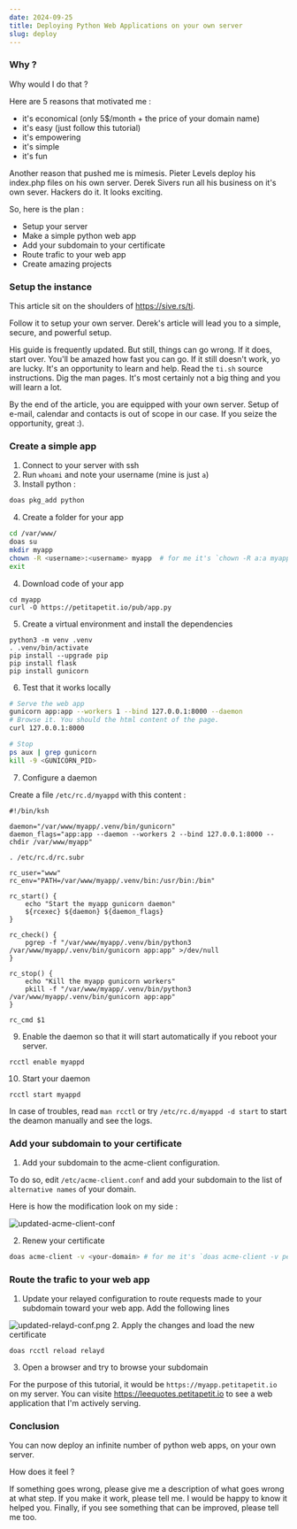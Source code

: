 ```yaml
---
date: 2024-09-25
title: Deploying Python Web Applications on your own server
slug: deploy
---
```


### Why ? 

Why would I do that ? 

Here are 5 reasons that motivated me :

- it's economical (only 5$/month + the price of your domain name)
- it's easy (just follow this tutorial)
- it's empowering
- it's simple
- it's fun

Another reason that pushed me is mimesis. Pieter Levels deploy his index.php files on his own server. Derek Sivers run all his business on it's own sever. Hackers do it. It looks exciting.

So, here is the plan :

- Setup your server
- Make a simple python web app
- Add your subdomain to your certificate
- Route trafic to your web app
- Create amazing projects

### Setup the instance

This article sit on the shoulders of https://sive.rs/ti.

Follow it to setup your own server. Derek's article will lead you to a simple, secure, and powerful setup.

His guide is frequently updated. But still, things can go wrong. If it does, start over. You'll be amazed how fast you can go. If it still doesn't work, yo are lucky. It's an opportunity to learn and help. Read the `ti.sh` source instructions. Dig the man pages. It's most certainly not a big thing and you will learn a lot.

By the end of the article, you are equipped with your own server. Setup of e-mail, calendar and contacts is out of scope in our case. If you seize the opportunity, great :).

### Create a simple app


1. Connect to your server with ssh
2. Run `whoami` and note your username (mine is just `a`)
3. Install python : 
```sh
doas pkg_add python
```
4. Create a folder for your app 
```sh
cd /var/www/
doas su
mkdir myapp
chown -R <username>:<username> myapp  # for me it's `chown -R a:a myapp`
exit
```
4. Download code of your app
```
cd myapp
curl -O https://petitapetit.io/pub/app.py
```

5. Create a virtual environment and install the dependencies
```
python3 -m venv .venv
. .venv/bin/activate
pip install --upgrade pip
pip install flask
pip install gunicorn
```

6. Test that it works locally
```sh
# Serve the web app
gunicorn app:app --workers 1 --bind 127.0.0.1:8000 --daemon
# Browse it. You should the html content of the page.
curl 127.0.0.1:8000

# Stop 
ps aux | grep gunicorn
kill -9 <GUNICORN_PID>
```

7. Configure a daemon

Create a file `/etc/rc.d/myappd` with this content : 
```
#!/bin/ksh

daemon="/var/www/myapp/.venv/bin/gunicorn" 
daemon_flags="app:app --daemon --workers 2 --bind 127.0.0.1:8000 --chdir /var/www/myapp"

. /etc/rc.d/rc.subr

rc_user="www"
rc_env="PATH=/var/www/myapp/.venv/bin:/usr/bin:/bin"

rc_start() {
    echo "Start the myapp gunicorn daemon"
    ${rcexec} ${daemon} ${daemon_flags}
}

rc_check() {
    pgrep -f "/var/www/myapp/.venv/bin/python3 /var/www/myapp/.venv/bin/gunicorn app:app" >/dev/null
}

rc_stop() {
    echo "Kill the myapp gunicorn workers"
    pkill -f "/var/www/myapp/.venv/bin/python3 /var/www/myapp/.venv/bin/gunicorn app:app" 
}

rc_cmd $1
```

9. Enable the daemon so that it will start automatically if you reboot your server.
```
rcctl enable myappd
```
10. Start your daemon
```
rcctl start myappd
```

In case of troubles, read `man rcctl` or try `/etc/rc.d/myappd -d start` to start the deamon manually and see the logs.


### Add your subdomain to your certificate


1. Add your subdomain to the acme-client configuration. 

To do so, edit `/etc/acme-client.conf` and add your subdomain to the list of `alternative names` of your domain.

Here is how the modification look on my side : 

![updated-acme-client-conf](images/updated-acme-client-conf.png)

2. Renew your certificate 
```sh
doas acme-client -v <your-domain> # for me it's `doas acme-client -v petitapetit.io`
```

### Route the trafic to your web app

1. Update your relayed configuration to route requests made to your subdomain toward your web app. Add the following lines 

![updated-relayd-conf.png](images/updated-relayd-conf.png)
2. Apply the changes and load the new certificate 
```
doas rcctl reload relayd
```
3. Open a browser and try to browse your subdomain

For the purpose of this tutorial, it would be `https://myapp.petitapetit.io` on my server. You can visite https://leequotes.petitapetit.io to see a web application that I'm actively serving.

### Conclusion

You can now deploy an infinite number of python web apps, on your own server. 

How does it feel ? 

If something goes wrong, please give me a description of what goes wrong at what step. If you make it work, please tell me. I would be happy to know it helped you. Finally, if you see something that can be improved, please tell me too. 


